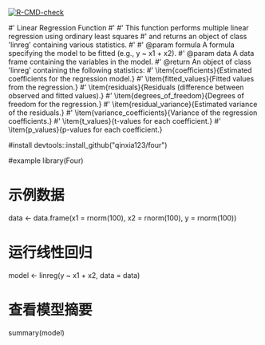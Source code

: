 <!-- badges: start -->
  [![R-CMD-check](https://github.com/qinxia123/four/actions/workflows/R-CMD-check.yaml/badge.svg)](https://github.com/qinxia123/four/actions/workflows/R-CMD-check.yaml)
  <!-- badges: end -->


#' Linear Regression Function
#'
#' This function performs multiple linear regression using ordinary least squares
#' and returns an object of class 'linreg' containing various statistics.
#'
#' @param formula A formula specifying the model to be fitted (e.g., y ~ x1 + x2).
#' @param data A data frame containing the variables in the model.
#' @return An object of class 'linreg' containing the following statistics:
#'   \item{coefficients}{Estimated coefficients for the regression model.}
#'   \item{fitted_values}{Fitted values from the regression.}
#'   \item{residuals}{Residuals (difference between observed and fitted values).}
#'   \item{degrees_of_freedom}{Degrees of freedom for the regression.}
#'   \item{residual_variance}{Estimated variance of the residuals.}
#'   \item{variance_coefficients}{Variance of the regression coefficients.}
#'   \item{t_values}{t-values for each coefficient.}
#'   \item{p_values}{p-values for each coefficient.}

#install
devtools::install_github("qinxia123/four")

#example
library(Four)

# 示例数据
data <- data.frame(x1 = rnorm(100), x2 = rnorm(100), y = rnorm(100))

# 运行线性回归
model <- linreg(y ~ x1 + x2, data = data)

# 查看模型摘要
summary(model)


